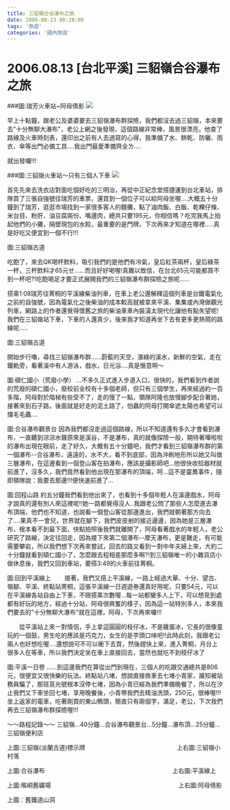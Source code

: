 ```yaml
---
title: 三貂嶺合谷瀑布之旅
date: 2006-08-13 00:28:08
tags: '旅遊'
categories: '國內旅遊'
---
```

# 2006.08.13 [台北平溪] 三貂嶺合谷瀑布之旅
###圖:瑞芳火車站~阿母倩影
![](https://i.imgur.com/VhmFoAS.jpg)

早上十點鐘，跟老公及婆婆要去三貂嶺瀑布群探險，我們都沒去過三貂嶺，本來要去"十分無聊大瀑布"，老公上網之後發現，這個路線非常棒，風景很漂亮，他查了路線及火車時刻表，還印出之前有人去過寫的心得，我準備了水、餅乾、防曬、雨衣、傘等出門必備工具....我出門最愛準備齊全ㄌ....

就出發囉!!!

###圖:三貂嶺火車站～只有三個人下車
![](https://i.imgur.com/EjTy6G5.jpg)

首先先來去洗衣店對面吃個好吃的三明治，再從中正紀念堂搭捷運到台北車站，排隊買了三張自強號往瑞芳的車票，還買到一個位子可以給阿母坐喔....大概五十分鐘到了瑞芳，逛逛市場找到一家很多客人的麵攤，點了滷肉飯、白飯、乾粿仔條、米台目、粉肝、油豆腐兩份、嘴邊肉，總共只要195元，你相信嗎？吃完我馬上拍起他們的小攤，隔壁現包的水餃，最重要的是門牌，下次再來才知道在哪裡.....真是好吃又便宜到一個不行!!!

 
圖:三貂嶺古道


吃飽了，來去QK喝杯飲料，吸引我們的是他們有冷氣，皇后紅茶兩杯，皇后綠茶一杯，三杯飲料才65元ㄝ......而且好好喝喔!真難以致信，在台北65元可能都買不到一杯吧?!吃飽喝足才要正式展開我們的三貂嶺瀑布群探險之旅呢......

搭乘1:08瑞芳往菁桐的平溪線柴油列車，在車上老公還解釋這個列車是台鐵電氣化之前的自強號，因為電氣化之後柴油的成本較高就被拿來平溪、集集或內灣做觀光列車，網路上的作者還覺得懷舊之旅的柴油車車內裝潢太現代化讓他有點失望呢!我們在三貂嶺站下車，下車的人還真少，後來我才知道再坐下去有更多更熱鬧的路線呢.....



圖:三貂嶺古道


開始步行嚕，尋找三貂嶺瀑布群......蔚藍的天空，湛綠的溪水，新鮮的空氣，走在鐵軌旁，看著溪中有人游泳，戲水，日光浴....真是愜意啊～

 

圖:碩仁國小（荒廢小學）
...不多久正式進入步道入口，很快的，我們看到作者說的荒廢的碩仁國小，廢校前全校有十多個老師，但只有三個學生，再來經過約一百多階，阿母對於階梯有些受不了，走的慢了一點，領隊阿隆也放慢腳步配合著她，接著來到石子路，後面就是好走的泥土路了，怕蟲的阿母打開傘遮太陽也希望可以擋毛毛蟲....

 

圖:合谷瀑布觀景台
因為我們都沒走過這個路線，所以不知道還有多久才會看到瀑布，一直聽到淙淙水聲原來是溪谷，不是瀑布，真的就像探險一般，期待著嘩啦啦的瀑布出現在眼前，走了好久，大概有五十分鐘吧，我們才看到三貂嶺瀑布群的第一個瀑布--合谷瀑布，遠遠的，水不大，看不到底部，因為沖刷地形所以她又叫做三層瀑布，在這邊看到一個登山客在拍瀑布，應該是攝影師吧...他很快收拾器材就前進了，沒多久，我們竟然看到他出現在那瀑布的頂端，呵...這不是靈異事件，隨即領隊說：我要去那邊!!!便快速前進了...

 

 

 

 

圖:回程山路
約五分鐘我們看到他出來了，也看到十多個年輕人在溪邊戲水，阿母才說真的還有別人來這裡呢!!她一路都覺得沒人..我跟老公問了那些人怎麼進去瀑布頂端，他們也不知道，也說看一個登山客從那邊進出，我們就朝著那方向去了....果真不一會兒，世界就在腳下，我們皮皮剉的接近邊邊，因為她是三層瀑布，根本看不到最下面，快點拍照後我們就離開了，阿母看著戲水的年輕人，老公研究了路線，決定往回走，因為接下來第二個瀑布--摩天瀑布，更是難走，有可能需要攀岩，所以我們想下次再來嘗試，回去的路又看到一對中年夫婦上來，大約二十分鐘就看到碩仁國小了，怎麼跟去程相差那麼多啊?!到三貂嶺唯一的小雜貨店小做休息後，我們又回到車站，要搭3:49的火車前往菁桐。

 

 

 

圖:回到平溪線上
　　接著，我們又搭上平溪線，一路上經過大華、十分、望古、嶺腳、平溪、終點站菁桐，這張平溪線一日週遊券還真好用呢，只要54元，可以在平溪線各站自由上下車，不限搭乘次數喔...每一站都蠻多人上下，可以想見到處都有好玩的地方，經過十分站，阿母很興奮的樣子，因為這一站特別多人，本來我們要去的"十分無聊大瀑布"就在這裡，阿母，下次再來囉!!!

 

　　從平溪站上來一對情侶，手上拿這圓圓的枝仔冰，不是雞蛋冰，它長的很像童玩的一個鼓，男生吃的應該是巧克力，女生的是芋頭口味吧!!此時此刻，我跟老公兩人也好想吃喔....還想說可不可以衝下去買，然後趕快上來，進入菁桐，月台上很多人在等車，所以我們決定坐在車上直接回去，當然也就吃不到枝仔冰了

圖:平溪一日卷
......到這邊我們在算從出門到現在，三個人的吃跟交通總共是806元，很便宜又很快樂的玩法。終點站八堵，想說直接換車去七堵小青家，誰知被站務員騙了，那班莒光號根本沒停七堵，因為小青已經為我們準備晚餐了，所以在汐止我們又下車坐回七堵，享用晚餐後，小青帶我們去精油洗頭，250元，很棒喔!!!坐上返家的電車，吃著剛買的東山鴨頭，簡直只有兩個字，滿足，老公，下次我們再去三貂嶺瀑布群探險喔!!!

 

 

 

～～路程記錄～～
三貂嶺…40分鐘…合谷瀑布觀景台…5分鐘…瀑布頂…25分鐘…三貂嶺便利店



上圖:三貂嶺(淡蘭古道)標示牌 　　　　　　　　　　　　　　　上右圖:三貂嶺小村落



上圖:合谷瀑布 　　　　　　　　　　　　　　　　　　　　　上右圖:平溪線上



上圖:喉峒舊礦場 　　　　　　　　　　　　　　　　　　　　　上右圖:阿母倩影



上圖：舊鐵道山洞